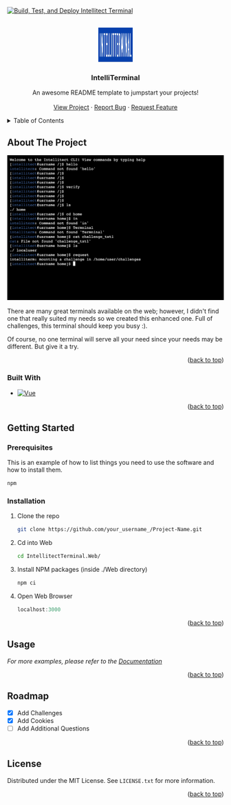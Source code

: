 <a name="readme-top"></a>

<!-- PROJECT SHIELDS -->
[![Build, Test, and Deploy Intellitect Terminal](https://github.com/IntelliTect/IntellitectTerminal/actions/workflows/Build-Test-And-Deploy.yml/badge.svg?event=push)](https://github.com/IntelliTect/IntellitectTerminal/actions/workflows/Build-Test-And-Deploy.yml)
<!-- PROJECT LOGO -->
<br />
<div align="center">
  <a href="https://github.com/IntelliTect/IntellitectTerminal">
    <img src="logo.png" alt="Logo" width="80" height="80">
  </a>

  <h3 align="center">IntelliTerminal</h3>

  <p align="center">
    An awesome README template to jumpstart your projects!
    <br />
    <br />
    <a href="https://console.intellitect.com">View Project</a>
    ·
    <a href="https://github.com/IntelliTect/IntellitectTerminal/issues">Report Bug</a>
    ·
    <a href="https://github.com/IntelliTect/IntellitectTerminal/issues">Request Feature</a>
  </p>
</div>

<!-- TABLE OF CONTENTS -->
<details>
  <summary>Table of Contents</summary>
  <ol>
    <li>
      <a href="#about-the-project">About The Project</a>
      <ul>
        <li><a href="#built-with">Built With</a></li>
      </ul>
    </li>
    <li>
      <a href="#getting-started">Getting Started</a>
      <ul>
        <li><a href="#prerequisites">Prerequisites</a></li>
        <li><a href="#installation">Installation</a></li>
      </ul>
    </li>
    <li><a href="#roadmap">Roadmap</a></li>
    <li><a href="#license">License</a></li>
  </ol>
</details>

<!-- ABOUT THE PROJECT -->
## About The Project

[![Product Name Screen Shot][product-screenshot]](https://example.com)

There are many great terminals available on the web; however, I didn't find one that really suited my needs so we created this enhanced one. Full of challenges, this terminal should keep you busy :).

Of course, no one terminal will serve all your need since your needs may be different. But give it a try.

<p align="right">(<a href="#readme-top">back to top</a>)</p>

### Built With

* [![Vue][Vue.js]][Vue-url]

<p align="right">(<a href="#readme-top">back to top</a>)</p>

<!-- GETTING STARTED -->
## Getting Started

### Prerequisites

This is an example of how to list things you need to use the software and how to install them.

  ```sh
  npm 
  ```

### Installation

1. Clone the repo
   ```sh
   git clone https://github.com/your_username_/Project-Name.git
   ```
2. Cd into Web
   ```sh
   cd IntellitectTerminal.Web/
   ```
   
3. Install NPM packages (inside ./Web directory)
   ```sh
   npm ci
   ```
   
4. Open Web Browser
   ```js
   localhost:3000
   ```

<p align="right">(<a href="#readme-top">back to top</a>)</p>

<!-- USAGE EXAMPLES -->
## Usage

_For more examples, please refer to the [Documentation](https://intellitect.com)_

<p align="right">(<a href="#readme-top">back to top</a>)</p>

<!-- ROADMAP -->
## Roadmap

- [x] Add Challenges
- [x] Add Cookies
- [ ] Add Additional Questions

<p align="right">(<a href="#readme-top">back to top</a>)</p>

<!-- LICENSE -->
## License

Distributed under the MIT License. See `LICENSE.txt` for more information.

<p align="right">(<a href="#readme-top">back to top</a>)</p>

<!-- MARKDOWN LINKS & IMAGES -->
<!-- https://www.markdownguide.org/basic-syntax/#reference-style-links -->
[contributors-shield]: https://img.shields.io/github/contributors/othneildrew/Best-README-Template.svg?style=for-the-badge
[contributors-url]: https://github.com/IntelliTect/IntellitectTerminal/graphs/contributors
[forks-shield]: https://img.shields.io/github/forks/othneildrew/Best-README-Template.svg?style=for-the-badge
[forks-url]: https://github.com/IntelliTect/IntellitectTerminal/network/members
[stars-shield]: https://img.shields.io/github/stars/othneildrew/Best-README-Template.svg?style=for-the-badge
[stars-url]: https://github.com/IntelliTect/IntellitectTerminal/stargazers
[issues-shield]: https://img.shields.io/github/issues/othneildrew/Best-README-Template.svg?style=for-the-badge
[issues-url]: https://github.com/IntelliTect/IntellitectTerminal/issues
[license-shield]: https://img.shields.io/github/license/othneildrew/Best-README-Template.svg?style=for-the-badge
[license-url]: https://github.com/othneildrew/Best-README-Template/blob/master/LICENSE.txt
[linkedin-shield]: https://img.shields.io/badge/-LinkedIn-black.svg?style=for-the-badge&logo=linkedin&colorB=555
[linkedin-url]: https://linkedin.com/in/othneildrew
[product-screenshot]: /screenshot.png
[Vue.js]: https://img.shields.io/badge/Vue.js-35495E?style=for-the-badge&logo=vuedotjs&logoColor=4FC08D
[Vue-url]: https://vuejs.org/
